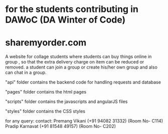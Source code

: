# for the students contributing in DAWoC (DA Winter of Code)

# sharemyorder.com

A website for collage students where students can buy things online in group , so that the extra delivery charge on item can be reduced or removed. a student can join a group or create his/her own group and also can chat in a group.

 "api" folder contains the backend code for handling requests and database

 "pages" folder contains the html pages

 "scripts" folder contains the javascripts and angularJS files

 "styles" folder contains the CSS styles

for any query:
contact: Premang Vikani  (+91 94082 31332) (Room No- C114)
         Pradip Karnavat (+91 81548 49157) (Room No- C202)
